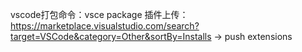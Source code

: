 vscode打包命令：vsce package
插件上传：https://marketplace.visualstudio.com/search?target=VSCode&category=Other&sortBy=Installs
-> push extensions
